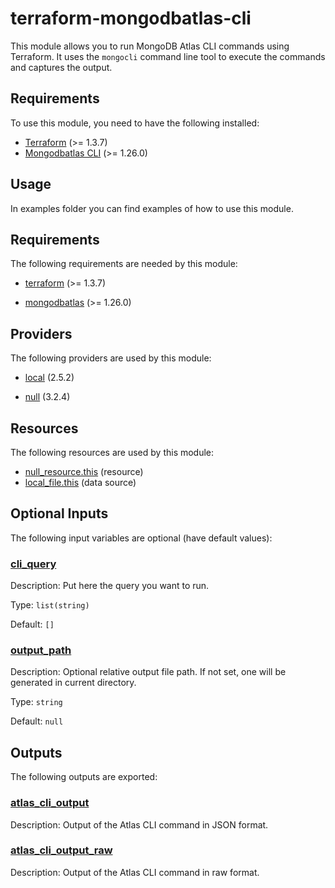 # terraform-mongodbatlas-cli

This module allows you to run MongoDB Atlas CLI commands using Terraform. It uses the `mongocli` command line tool to execute the commands and captures the output.

## Requirements

To use this module, you need to have the following installed:
- [Terraform](https://www.terraform.io/downloads.html) (>= 1.3.7)
- [Mongodbatlas CLI](https://www.mongodb.com/docs/atlas/cli/stable/install/) (>= 1.26.0)

## Usage

In examples folder you can find examples of how to use this module.

<!-- BEGINNING OF PRE-COMMIT-TERRAFORM DOCS HOOK -->
<!-- BEGIN_TF_DOCS -->
## Requirements

The following requirements are needed by this module:

- <a name="requirement_terraform"></a> [terraform](#requirement\_terraform) (>= 1.3.7)

- <a name="requirement_mongodbatlas"></a> [mongodbatlas](#requirement\_mongodbatlas) (>= 1.26.0)

## Providers

The following providers are used by this module:

- <a name="provider_local"></a> [local](#provider\_local) (2.5.2)

- <a name="provider_null"></a> [null](#provider\_null) (3.2.4)

## Resources

The following resources are used by this module:

- [null_resource.this](https://registry.terraform.io/providers/hashicorp/null/latest/docs/resources/resource) (resource)
- [local_file.this](https://registry.terraform.io/providers/hashicorp/local/latest/docs/data-sources/file) (data source)

## Optional Inputs

The following input variables are optional (have default values):

### <a name="input_cli_query"></a> [cli\_query](#input\_cli\_query)

Description: Put here the query you want to run.

Type: `list(string)`

Default: `[]`

### <a name="input_output_path"></a> [output\_path](#input\_output\_path)

Description: Optional relative output file path. If not set, one will be generated in current directory.

Type: `string`

Default: `null`

## Outputs

The following outputs are exported:

### <a name="output_atlas_cli_output"></a> [atlas\_cli\_output](#output\_atlas\_cli\_output)

Description: Output of the Atlas CLI command in JSON format.

### <a name="output_atlas_cli_output_raw"></a> [atlas\_cli\_output\_raw](#output\_atlas\_cli\_output\_raw)

Description: Output of the Atlas CLI command in raw format.
<!-- END_TF_DOCS -->
<!-- END OF PRE-COMMIT-TERRAFORM DOCS HOOK -->
